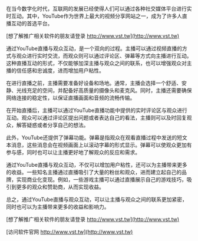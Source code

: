 在当今数字化时代，互联网的发展已经使得人们可以通过各种社交媒体平台进行实时互动。其中，YouTube作为世界上最大的视频分享网站之一，成为了许多人直播互动的首选平台。

[想了解推广相关软件的朋友请登录 http://www.vst.tw](http://www.vst.tw)

通过YouTube直播与观众互动，是一个双向的过程。主播可以通过视频直播的方式与观众进行实时交流，而观众则可以通过评论区、弹幕等方式向主播进行互动。这种直播互动的形式，不仅能够加深主播与观众之间的联系，也可以增强观众对主播的信任感和忠诚度，进而增加用户粘性。

在进行直播之前，主播需要准备好设备和场地。通常，主播会选择一个舒适、安静、光线充足的空间，并配备好高质量的摄像头和麦克风。同时，主播还需要确保网络连接的稳定性，以保证直播画面和音频的流畅传输。

在开始直播后，主播可以通过YouTube直播功能中提供的实时评论区与观众进行互动。观众可以通过评论区提出问题或者表达自己的看法，主播则可以及时回复观众，解答疑惑或者分享自己的想法。

此外，YouTube还提供了弹幕功能。弹幕是指观众在观看直播过程中发送的短文本消息，这些消息会在视频画面上以滚动字幕的形式显示。弹幕可以使观众更加有参与感，同时也可以让主播更好地了解观众的反应和需求。

通过YouTube直播与观众互动，不仅可以增加用户粘性，还可以为主播带来更多的收益。一些知名主播通过直播吸引了大量的粉丝和观众，进而建立起自己的品牌，实现商业化变现。例如，一些游戏主播可以通过直播展示自己的游戏技巧，吸引到更多的观众和赞助商，从而实现收益。

总之，通过YouTube直播与观众互动，可以让主播与观众之间的联系更加紧密，同时也可以为主播带来更多的收益和影响力。

[想了解推广相关软件的朋友请登录 http://www.vst.tw](http://www.vst.tw)


[访问软件官网 http://www.vst.tw](http://www.vst.tw)
